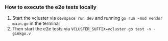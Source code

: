 ### How to execute the e2e tests locally

1. Start the vcluster via `devspace run dev` and running `go run -mod vendor main.go` in the terminal
2. Then start the e2e tests via `VCLUSTER_SUFFIX=vcluster go test -v -ginkgo.v`
